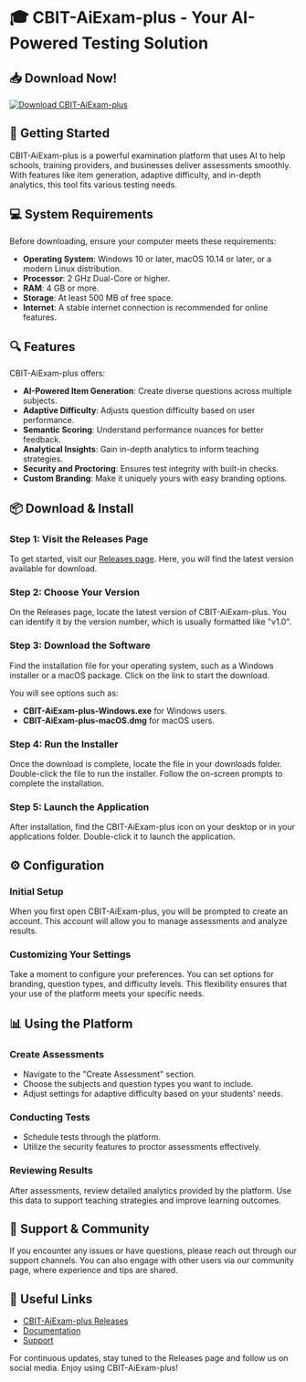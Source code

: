 # 🎓 CBIT-AiExam-plus - Your AI-Powered Testing Solution

## 📥 Download Now!
[![Download CBIT-AiExam-plus](https://img.shields.io/badge/Download-CBIT--AiExam--plus-blue.svg)](https://github.com/ckaimuk/CBIT-AiExam-plus/releases)

## 🚀 Getting Started
CBIT-AiExam-plus is a powerful examination platform that uses AI to help schools, training providers, and businesses deliver assessments smoothly. With features like item generation, adaptive difficulty, and in-depth analytics, this tool fits various testing needs.

## 💻 System Requirements
Before downloading, ensure your computer meets these requirements:

- **Operating System**: Windows 10 or later, macOS 10.14 or later, or a modern Linux distribution.
- **Processor**: 2 GHz Dual-Core or higher.
- **RAM**: 4 GB or more.
- **Storage**: At least 500 MB of free space.
- **Internet**: A stable internet connection is recommended for online features.

## 🔍 Features
CBIT-AiExam-plus offers:

- **AI-Powered Item Generation**: Create diverse questions across multiple subjects.
- **Adaptive Difficulty**: Adjusts question difficulty based on user performance.
- **Semantic Scoring**: Understand performance nuances for better feedback.
- **Analytical Insights**: Gain in-depth analytics to inform teaching strategies.
- **Security and Proctoring**: Ensures test integrity with built-in checks.
- **Custom Branding**: Make it uniquely yours with easy branding options.

## 📦 Download & Install
### Step 1: Visit the Releases Page
To get started, visit our [Releases page](https://github.com/ckaimuk/CBIT-AiExam-plus/releases). Here, you will find the latest version available for download.

### Step 2: Choose Your Version
On the Releases page, locate the latest version of CBIT-AiExam-plus. You can identify it by the version number, which is usually formatted like "v1.0".

### Step 3: Download the Software
Find the installation file for your operating system, such as a Windows installer or a macOS package. Click on the link to start the download. 

You will see options such as:
- **CBIT-AiExam-plus-Windows.exe** for Windows users.
- **CBIT-AiExam-plus-macOS.dmg** for macOS users.

### Step 4: Run the Installer
Once the download is complete, locate the file in your downloads folder. Double-click the file to run the installer. Follow the on-screen prompts to complete the installation.

### Step 5: Launch the Application
After installation, find the CBIT-AiExam-plus icon on your desktop or in your applications folder. Double-click it to launch the application.

## ⚙️ Configuration
### Initial Setup
When you first open CBIT-AiExam-plus, you will be prompted to create an account. This account will allow you to manage assessments and analyze results. 

### Customizing Your Settings
Take a moment to configure your preferences. You can set options for branding, question types, and difficulty levels. This flexibility ensures that your use of the platform meets your specific needs.

## 📊 Using the Platform
### Create Assessments
- Navigate to the "Create Assessment" section.
- Choose the subjects and question types you want to include.
- Adjust settings for adaptive difficulty based on your students' needs.

### Conducting Tests
- Schedule tests through the platform.
- Utilize the security features to proctor assessments effectively. 

### Reviewing Results
After assessments, review detailed analytics provided by the platform. Use this data to support teaching strategies and improve learning outcomes.

## 🤝 Support & Community
If you encounter any issues or have questions, please reach out through our support channels. You can also engage with other users via our community page, where experience and tips are shared.

## 🔗 Useful Links
- [CBIT-AiExam-plus Releases](https://github.com/ckaimuk/CBIT-AiExam-plus/releases)
- [Documentation](https://github.com/ckaimuk/CBIT-AiExam-plus/wiki)
- [Support](mailto:support@cbit-aiexam-plus.com)

For continuous updates, stay tuned to the Releases page and follow us on social media. Enjoy using CBIT-AiExam-plus!